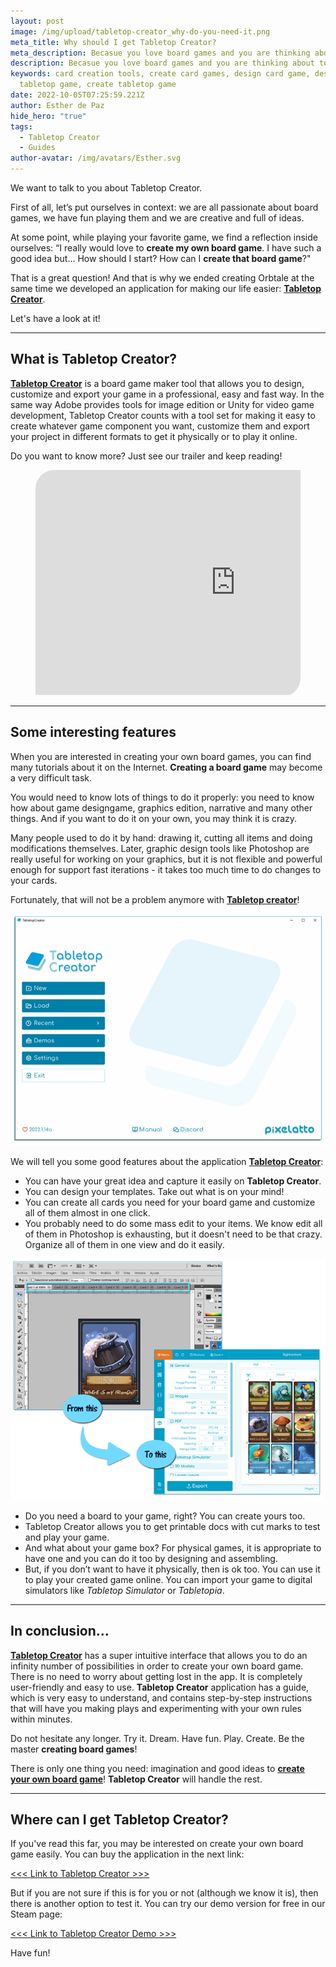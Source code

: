 ```yaml
---
layout: post
image: /img/upload/tabletop-creator_why-do-you-need-it.png
meta_title: Why should I get Tabletop Creator?
meta_description: Becasue you love board games and you are thinking about to create your own!
description: Becasue you love board games and you are thinking about to create your own!
keywords: card creation tools, create card games, design card game, design
  tabletop game, create tabletop game
date: 2022-10-05T07:25:59.221Z
author: Esther de Paz
hide_hero: "true"
tags:
  - Tabletop Creator
  - Guides
author-avatar: /img/avatars/Esther.svg
---
```


We want to talk to you about Tabletop Creator.

First of all, let’s put ourselves in context: we are all passionate about board games, we have fun playing them and we are creative and full of ideas.

At some point, while playing your favorite game, we find a reflection inside ourselves: “I really would love to **create my own board game**. I have such a good idea but… How should I start? How can I **create that board game**?"

That is a great question! And that is why we ended creating Orbtale at the same time we developed an application for making our life easier: **[Tabletop Creator](https://pixelatto.com/store/tabletop-creator/)**.

Let's have a look at it!

<hr>

## W﻿hat is Tabletop Creator?

**[T﻿abletop Creator](https://pixelatto.com/store/tabletop-creator/)** is a board game maker tool that allows you to design, customize and export your game in a professional, easy and fast way. In the same way Adobe provides tools for image edition or Unity for video game development, Tabletop Creator counts with a tool set for making it easy to create whatever game component you want, customize them and export your project in different formats to get it physically or to play it online.

D﻿o you want to know more? Just see our trailer and keep reading!



<figure class="image is-16by9" style="border-radius: 30px 0px 30px 0px; overflow: hidden;">
    <iframe class="has-ratio" width="640" height="360"
        src="https://www.youtube.com/embed/CK0ZA9Cp0xA" title="YouTube video player" frameborder="0"
        allow="accelerometer; autoplay; encrypted-media; gyroscope; picture-in-picture"
        allowfullscreen>
    </iframe>
</figure>



<hr>

## Some interesting features

When you are interested in creating your own board games, you can find many tutorials about it on the Internet. **Creating a board game** may become a very difficult task.

You would need to know lots of things to do it properly: you need to know how about game designgame, graphics edition, narrative and many other things. And if you want to do it on your own, you may think it is crazy.

Many people used to do it by hand: drawing it, cutting all items and doing modifications themselves. Later, graphic design tools like Photoshop are really useful for working on your graphics, but it is not flexible and powerful enough for support fast iterations - it takes too much time to do changes to your cards.

Fortunately, that will not be a problem anymore with **[Tabletop creator](https://pixelatto.com/store/tabletop-creator/)**!

![Tabletop Creator homepage](/img/upload/tabletopcreator_hompage1.png "Tabletop Creator homepage")

 We will tell you some good features about the application **[Tabletop Creator](https://pixelatto.com/store/tabletop-creator/)**:

* You can have your great idea and capture it easily on **Tabletop Creator**.
* You can design your templates. Take out what is on your mind!
* You can create all cards you need for your board game and customize all of them almost in one click.
* You probably need to do some mass edit to your items. We know edit all of them in Photoshop is exhausting, but it doesn't need to be that crazy. Organize all of them in one view and do it easily.

![Tabletop Creator_from this to this](/img/upload/tabletop-creator_from-this-to-this.png)

* Do you need a board to your game, right? You can create yours too.
* Tabletop Creator allows you to get printable docs with cut marks to test and play your game.
* And what about your game box? For physical games, it is appropriate to have one and you can do it too by designing and assembling.
* But, if you don’t want to have it physically, then is ok too. You can use it to play your created game online. You can import your game to digital simulators like *Tabletop Simulator* or *Tabletopia*.

- - -

## In conclusion...

**[Tabletop Creator](https://pixelatto.com/store/tabletop-creator/)** has a super intuitive interface that allows you to do an infinity number of possibilities in order to create your own board game. There is no need to worry about getting lost in the app. It is completely user-friendly and easy to use. **Tabletop Creator** application has a guide, which is very easy to understand, and contains step-by-step instructions that will have you making plays and experimenting with your own rules within minutes.

Do not hesitate any longer. Try it. Dream. Have fun. Play. Create. Be the master **creating board games**!

There is only one thing you need: imagination and good ideas to **[create your own board game](https://pixelatto.com/store/tabletop-creator/)**! **Tabletop Creator** will handle the rest.

- - -

## Where can I get Tabletop Creator?

I﻿f you've read this far, you may be interested on create your own board game easily. You can buy the application in the next link:

[<<< Link to Tabletop Creator >>>](https://pixelatto.com/store/tabletop-creator/)

B﻿ut if you are not sure if this is for you or not (although we know it is), then there is another option to test it. You can try our demo version for free in our Steam page:

[<﻿<< Link to Tabletop Creator Demo >>>](https://store.steampowered.com/app/861590/Tabletop_Creator/)

H﻿ave fun!